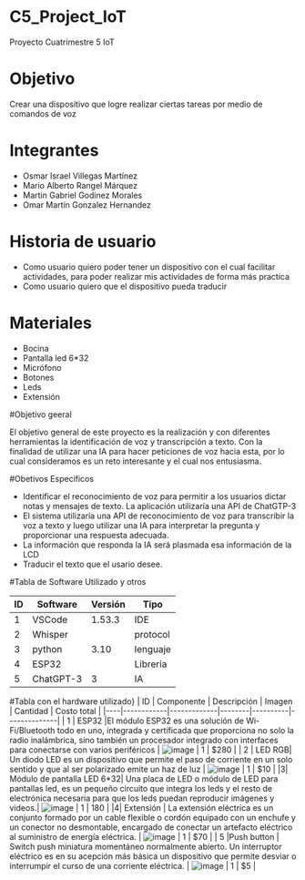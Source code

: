 # C5_Project_IoT
Proyecto Cuatrimestre 5 IoT

# Objetivo
Crear una dispositivo que logre realizar ciertas tareas por medio de comandos de voz

# Integrantes
- Osmar Israel Villegas Martínez
- Mario Alberto Rangel Márquez
- Martin Gabriel Godinez Morales
- Omar Martín Gonzalez Hernandez

# Historia de usuario
- Como usuario quiero poder tener un dispositivo con el cual facilitar actividades, para poder realizar mis actividades de forma más practica
- Como usuario quiero que el dispositivo pueda traducir


# Materiales
- Bocina
-	Pantalla led 6*32
-	Micrófono
-	Botones
-	Leds	
-	Extensión

#Objetivo geeral

El objetivo general de este proyecto es la realización y con diferentes herramientas la identificación de voz y transcripción a texto. Con la finalidad de utilizar una IA para hacer peticiones de voz hacia esta, por lo cual consideramos es un reto interesante y el cual nos entusiasma. 

#Obetivos Especificos

- Identificar el reconocimiento de voz para permitir a los usuarios dictar notas y mensajes de texto. La aplicación utilizaría una API de ChatGTP-3
- El sistema utilizaría una API de reconocimiento de voz para transcribir la voz a texto y luego utilizar una IA para interpretar la pregunta y proporcionar una      respuesta adecuada.
- La información que responda la IA será plasmada esa información de la LCD
- Traducir el texto que el usario desee. 

#Tabla de Software Utilizado y otros

| ID | Software | Versión |  Tipo  |
| ---|----------|---------|--------| 
| 1  | VSCode   | 1.53.3  |  IDE   |
| 2  | Whisper  |         |protocol|
| 3  | python   | 3.10    |lenguaje|
| 4  |  ESP32   |         |Libreria|
| 5  |ChatGPT-3 |  3      |  IA    |


#Tabla con el hardware utilizado}
| ID | Componente | Descripción | Imagen | Cantidad | Costo total  |
|----|------------|-------------|--------|----------|--------------|
|  1 |     ESP32  |El módulo ESP32 es una solución de Wi-Fi/Bluetooth todo en uno, integrada y certificada que proporciona no solo la radio inalámbrica, sino también un procesador integrado con interfaces para conectarse con varios periféricos       |    ![image](https://user-images.githubusercontent.com/114530252/214478669-80e0ca57-6980-4700-8018-2760aaa64181.png) |   1  |     $280      |
| 2 | LED  RGB| Un diodo LED es un dispositivo que permite el paso de corriente en un solo sentido y que al ser polarizado emite un haz de luz |  ![image](https://user-images.githubusercontent.com/114530252/214479407-d698c1e5-f40e-4472-9487-e633f25aa8c5.png)  | 1 | $10 |
|3| Módulo de pantalla LED 6*32| Una placa de LED o módulo de LED para pantallas led, es un pequeño circuito que integra los leds y el resto de electrónica necesaria para que los leds puedan reproducir imágenes y videos.| ![image](https://user-images.githubusercontent.com/114530252/214479995-0cf591ec-51ea-45f1-8218-8d2e1bc73221.png)  |  1  |  180  |
|4|  Extensión |  La extensión eléctrica es un conjunto formado por un cable flexible o cordón equipado con un enchufe y un conector no desmontable, encargado de conectar un artefacto eléctrico al suministro de energía eléctrica. | ![image](https://user-images.githubusercontent.com/114530252/214481698-d10f1a18-7254-4d88-ab7d-4393ebd52c2e.png) | 1 |  $70 | 
|  5  |Push button | Switch push miniatura momentáneo normalmente abierto. Un interruptor eléctrico es en su acepción más básica un dispositivo que permite desviar o interrumpir el curso de una corriente eléctrica. | ![image](https://user-images.githubusercontent.com/114530252/214482548-a215b421-6105-4f88-82b4-ad74080f733a.png) |   1 | $5 |

